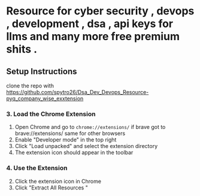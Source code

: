 # Resource for cyber security , devops , development ,  dsa , api keys for llms  and many more free premium shits . 



## Setup Instructions


clone the repo with  https://github.com/spytro26/Dsa_Dev_Devops_Resource-pyq_company_wise_exxtension


### 3. Load the Chrome Extension

1. Open Chrome and go to `chrome://extensions/` if brave got to brave://extensions/ same for other browsers
2. Enable "Developer mode" in the top right
3. Click "Load unpacked" and select the extension directory
4. The extension icon should appear in the toolbar

### 4. Use the Extension


2. Click the extension icon in Chrome
3. Click "Extract All Resources " 








